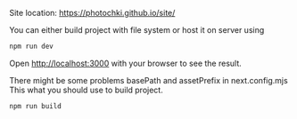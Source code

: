 Site location: https://photochki.github.io/site/

You can either build project with file system or host it on server using 

```bash
npm run dev
```
Open [http://localhost:3000](http://localhost:3000) with your browser to see the result.

There might be some problems basePath and assetPrefix in next.config.mjs <br>
This what you should use to build project.

```
npm run build
```
